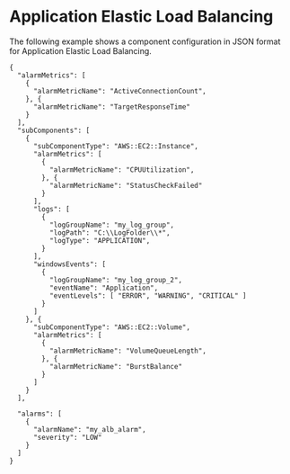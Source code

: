 # Application Elastic Load Balancing<a name="component-configuration-examples-application-elb"></a>

The following example shows a component configuration in JSON format for Application Elastic Load Balancing\.

```
{
  "alarmMetrics": [
    {
      "alarmMetricName": "ActiveConnectionCount",
    }, {
      "alarmMetricName": "TargetResponseTime"
    }
  ],  
  "subComponents": [
    {
      "subComponentType": "AWS::EC2::Instance",
      "alarmMetrics": [
        {
          "alarmMetricName": "CPUUtilization",
        }, {
          "alarmMetricName": "StatusCheckFailed"
        }
      ],
      "logs": [
        {
          "logGroupName": "my_log_group",
          "logPath": "C:\\LogFolder\\*",
          "logType": "APPLICATION",
        }
      ],
      "windowsEvents": [
        {
          "logGroupName": "my_log_group_2",
          "eventName": "Application",
          "eventLevels": [ "ERROR", "WARNING", "CRITICAL" ]
        }
      ]
    }, {
      "subComponentType": "AWS::EC2::Volume",
      "alarmMetrics": [
        {
          "alarmMetricName": "VolumeQueueLength",
        }, {
          "alarmMetricName": "BurstBalance"
        }
      ]
    }
  ],

  "alarms": [
    {
      "alarmName": "my_alb_alarm",
      "severity": "LOW"
    }
  ]
}
```
